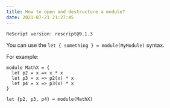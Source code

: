 ```yaml
---
title: How to open and destructure a module?
date: 2021-07-21 21:27:45
---
```


```
ReScript version: rescript@9.1.3
```

You can use the `let { something } = module(MyModule)` syntax.

For example:

```res
module MathX = {
  let p2 = x => x * x
  let p3 = x => p2(x) * x
  let p4 = x => p3(x) * x
}

let {p2, p3, p4} = module(MathX)
```
